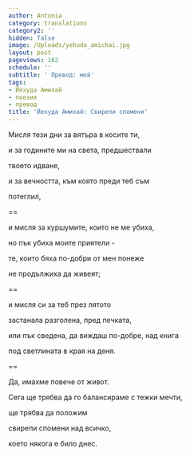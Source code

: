 ```yaml
---
author: Antonia
category: translations
category2: ''
hidden: false
image: /Uploads/yehuda_amichai.jpg
layout: post
pageviews: 162
schedule: ''
subtitle: ' Превод: мой'
tags:
- Йехуда Амихай
- поезия
- превод
title: 'Йехуда Амихай: Свирепи спомени'
---
```


Мисля тези дни за вятъра в косите ти,

и за годините ми на света, предшествали 

твоето идване,

и за вечността, към която преди теб съм 

потеглил,

\==

и мисля за куршумите, които не ме убиха,

но пък убиха моите приятели -

тe, които бяха по-добри от мен понеже

не продължиха да живеят;

\==

и мисля си за теб през лятото 

застанала разголена, пред печката,

или пък сведена, да виждаш по-добре, над книга

под светлината в края на деня. 

\==

Да, имахме повече от живот. 

Сега ще трябва да го балансираме с тежки мечти, 

ще трябва да положим 

свирепи спомени над всичко, 

което някога е било днес.
